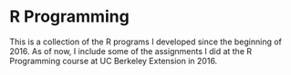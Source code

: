 # R Programming

This is a collection of the R programs I developed since the beginning of 2016. As of now, I include some of the assignments I did at the R Programming course at UC Berkeley Extension in 2016.
